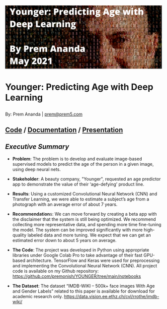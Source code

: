 ![cover_photo](./reports/images/prem_mosaic4.PNG)

# Younger: Predicting Age with Deep Learning<p>
By: Prem Ananda | prem@prem5.com <p>
## [Code](https://github.com/premonish/YOUNGER/tree/main/notebooks) / [Documentation](https://github.com/premonish/YOUNGER/blob/main/reports/younger_capstone_project_report.pdf) / [Presentation](https://github.com/premonish/YOUNGER/blob/main/reports/Capstone_Presentation_Prem_Ananda.pdf)



## *Executive Summary*

* **Problem**: The problem is to develop and evaluate image-based supervised models to predict the age of the person in a given image, using deep neural nets.

* **Stakeholder**: A beauty company, "Younger", requested an age predictor app to demonstrate the value of their ‘age-defying’ product line. 

* **Results**: Using a customized Convolutional Neural Network (CNN) and Transfer Learning, we were able to estimate a subject’s age from a photograph with an average error of about 7 years. 			
		
* **Recommendation**s: We can move forward by creating a beta app with the disclaimer that the system is still being optimized. We recommend collecting more representative data, and spending more time fine-tuning the model. The system can be improved significantly with more high-quality labeled data and more tuning. We expect that we can get an estimated error down to about 5 years on average.

* **The Code**:
The project was developed in Python using appropriate libraries under Google Colab Pro to take advantage of their fast GPU-based architecture. TensorFlow and Keras were used for preprocessing and implementing the Convolutional Neural Network (CNN).
All project code is available on my Github repository: https://github.com/premonish/YOUNGER/tree/main/notebooks

* **The Dataset**:
The dataset “IMDB-WIKI – 500k+ face images With Age and Gender Labels” related to this paper is available for download for academic research only.
https://data.vision.ee.ethz.ch/cvl/rrothe/imdb-wiki/
